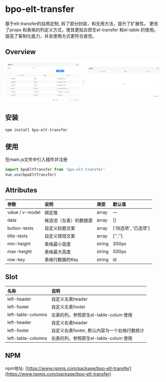 # bpo-elt-transfer
基于elt-transfer的自用定制, 拆了部分封装，和无用方法，提升了扩展性。
更改了props 和表格的列定义方式，使其更贴合原生el-transfer 和el-table 的使用。提高了客制化能力，并且使用方式更符合直觉。
## Overview
![avatar](example/example.png)
## 安装
`npm install bpo-elt-transfer`

## 使用
在main.js文件中引入插件并注册
``` js
import bpoEltTransfer from 'bpo-elt-transfer'
Vue.use(bpoEltTransfer)
```

## Attributes
| 参数 | 说明 | 类型 | 默认值 |
| :--- | :--- | :--- | :--- |
| value / v-model | 绑定值 | array | — |
| data | 候选池（左表）的数据源 | array | [] |
| button-texts | 自定义标题文案 | array | ['待选项', '已选项'] |
| title-texts | 自定义按钮文案 | array | ['',''] |
| min-height | 表格最小高度 | string | 300px |
| max-height | 表格最大高度 | string | 500px |
| row-key | 表格行数据的Key | string | id |

## Slot
| 名称 | 说明 |
| :--- | :--- |
| left-header | 自定义左表header |
| left-footer | 自定义左表footer |
| left-table-columns | 左表的列，参照原生el-table-colum 使用|
| left-header | 自定义右表header |
| left-footer | 自定义右表footer, 默认内容为一个右格行数统计 |
| left-table-columns | 右表的列，参照原生el-table-colum 使用|

## NPM
npm地址: [https://www.npmjs.com/package/bpo-elt-transfer](https://www.npmjs.com/package/bpo-elt-transfer)


